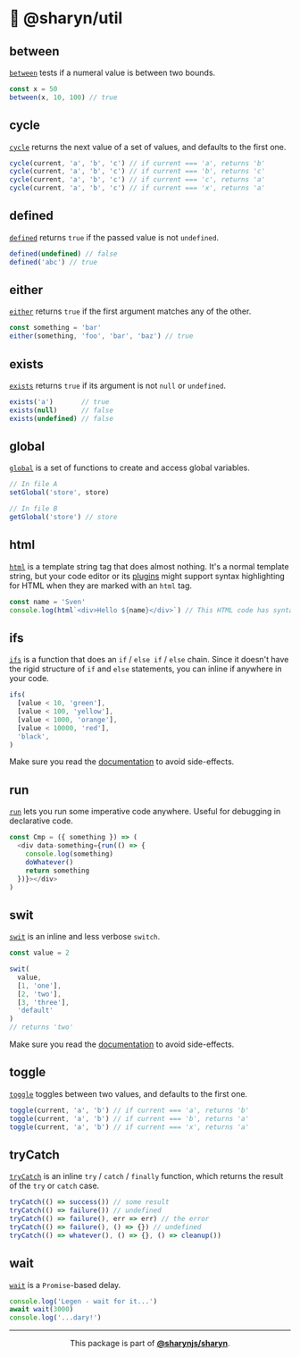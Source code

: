 # 🌹 @sharyn/util

## between

[`between`](https://github.com/sharynjs/sharyn-util/blob/master/between.md) tests if a numeral value is between two bounds.

```js
const x = 50
between(x, 10, 100) // true
```

## cycle

[`cycle`](https://github.com/sharynjs/sharyn-util/blob/master/cycle.md) returns the next value of a set of values, and defaults to the first one.

```js
cycle(current, 'a', 'b', 'c') // if current === 'a', returns 'b'
cycle(current, 'a', 'b', 'c') // if current === 'b', returns 'c'
cycle(current, 'a', 'b', 'c') // if current === 'c', returns 'a'
cycle(current, 'a', 'b', 'c') // if current === 'x', returns 'a'
```

## defined

[`defined`](https://github.com/sharynjs/sharyn-util/blob/master/defined.md) returns `true` if the passed value is not `undefined`.

```js
defined(undefined) // false
defined('abc') // true
```

## either

[`either`](https://github.com/sharynjs/sharyn-util/blob/master/either.md) returns `true` if the first argument matches any of the other.

```js
const something = 'bar'
either(something, 'foo', 'bar', 'baz') // true
```

## exists

[`exists`](https://github.com/sharynjs/sharyn-util/blob/master/exists.md) returns `true` if its argument is not `null` or `undefined`.

```js
exists('a')       // true
exists(null)      // false
exists(undefined) // false
```

## global

[`global`](https://github.com/sharynjs/sharyn-util/blob/master/global.md) is a set of functions to create and access global variables.

```js
// In file A
setGlobal('store', store)

// In file B
getGlobal('store') // store
```

## html

[`html`](https://github.com/sharynjs/sharyn-util/blob/master/html.md) is a template string tag that does almost nothing. It's a normal template string, but your code editor or its [plugins](https://marketplace.visualstudio.com/items?itemName=bierner.lit-html) might support syntax highlighting for HTML when they are marked with an `html` tag.

```js
const name = 'Sven'
console.log(html`<div>Hello ${name}</div>`) // This HTML code has syntax highlighting
```

## ifs

[`ifs`](https://github.com/sharynjs/sharyn-util/blob/master/ifs.md) is a function that does an `if` / `else if` / `else` chain. Since it doesn't have the rigid structure of `if` and `else` statements, you can inline if anywhere in your code.

```js
ifs(
  [value < 10, 'green'],
  [value < 100, 'yellow'],
  [value < 1000, 'orange'],
  [value < 10000, 'red'],
  'black',
)
```

Make sure you read the [documentation](https://github.com/sharynjs/sharyn-util/blob/master/ifs.md) to avoid side-effects.

## run

[`run`](https://github.com/sharynjs/sharyn-util/blob/master/run.md) lets you run some imperative code anywhere. Useful for debugging in declarative code.

```js
const Cmp = ({ something }) => (
  <div data-something={run(() => {
    console.log(something)
    doWhatever()
    return something
  })}></div>
)
```

## swit

[`swit`](https://github.com/sharynjs/sharyn-util/blob/master/swit.md) is an inline and less verbose `switch`.

```js
const value = 2

swit(
  value,
  [1, 'one'],
  [2, 'two'],
  [3, 'three'],
  'default'
)
// returns 'two'
```

Make sure you read the [documentation](https://github.com/sharynjs/sharyn-util/blob/master/swit.md) to avoid side-effects.

## toggle

[`toggle`](https://github.com/sharynjs/sharyn-util/blob/master/toggle.md) toggles between two values, and defaults to the first one.

```js
toggle(current, 'a', 'b') // if current === 'a', returns 'b'
toggle(current, 'a', 'b') // if current === 'b', returns 'a'
toggle(current, 'a', 'b') // if current === 'x', returns 'a'
```

## tryCatch

[`tryCatch`](https://github.com/sharynjs/sharyn-util/blob/master/tryCatch.md) is an inline `try` / `catch` / `finally` function, which returns the result of the `try` or `catch` case.

```js
tryCatch(() => success()) // some result
tryCatch(() => failure()) // undefined
tryCatch(() => failure(), err => err) // the error
tryCatch(() => failure(), () => {}) // undefined
tryCatch(() => whatever(), () => {}, () => cleanup())
```

## wait

[`wait`](https://github.com/sharynjs/sharyn-util/blob/master/wait.md) is a `Promise`-based delay.

```js
console.log('Legen - wait for it...')
await wait(3000)
console.log('...dary!')
```

<hr />

<p align="center">
  This package is part of <a href="https://github.com/sharynjs/sharyn"><b>@sharynjs/sharyn</b></a>.
</p>
